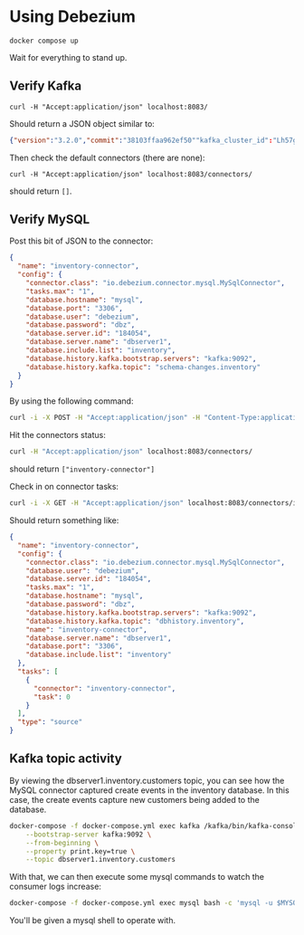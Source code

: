 # Using Debezium

```shell
docker compose up
```

Wait for everything to stand up.

## Verify Kafka

```shell
curl -H "Accept:application/json" localhost:8083/
```

Should return a JSON object similar to:

```json
{"version":"3.2.0","commit":"38103ffaa962ef50""kafka_cluster_id":"Lh57gSpNTCeZ6hM9V6ahoQ"}
```

Then check the default connectors (there are none):

```shell
curl -H "Accept:application/json" localhost:8083/connectors/
```

should return `[]`.

## Verify MySQL

Post this bit of JSON to the connector:

```json
{
  "name": "inventory-connector",  
  "config": {  
    "connector.class": "io.debezium.connector.mysql.MySqlConnector",
    "tasks.max": "1",  
    "database.hostname": "mysql",  
    "database.port": "3306",
    "database.user": "debezium",
    "database.password": "dbz",
    "database.server.id": "184054",  
    "database.server.name": "dbserver1",  
    "database.include.list": "inventory",  
    "database.history.kafka.bootstrap.servers": "kafka:9092",  
    "database.history.kafka.topic": "schema-changes.inventory"  
  }
}
```

By using the following command:

```bash
curl -i -X POST -H "Accept:application/json" -H "Content-Type:application/json" localhost:8083/connectors/ --data @filename.json
```

Hit the connectors status:

```bash
curl -H "Accept:application/json" localhost:8083/connectors/
```

should return `["inventory-connector"]`


Check in on connector tasks:

```bash
curl -i -X GET -H "Accept:application/json" localhost:8083/connectors/inventory-connector
```

Should return something like:

```json
{
  "name": "inventory-connector",
  "config": {
    "connector.class": "io.debezium.connector.mysql.MySqlConnector",
    "database.user": "debezium",
    "database.server.id": "184054",
    "tasks.max": "1",
    "database.hostname": "mysql",
    "database.password": "dbz",
    "database.history.kafka.bootstrap.servers": "kafka:9092",
    "database.history.kafka.topic": "dbhistory.inventory",
    "name": "inventory-connector",
    "database.server.name": "dbserver1",
    "database.port": "3306",
    "database.include.list": "inventory"
  },
  "tasks": [
    {
      "connector": "inventory-connector",
      "task": 0
    }
  ],
  "type": "source"
}
```

## Kafka topic activity

By viewing the dbserver1.inventory.customers topic, you can see how the MySQL connector captured create events in the inventory database. In this case, the create events capture new customers being added to the database.


```bash
docker-compose -f docker-compose.yml exec kafka /kafka/bin/kafka-console-consumer.sh \
    --bootstrap-server kafka:9092 \
    --from-beginning \
    --property print.key=true \
    --topic dbserver1.inventory.customers
```


With that, we can then execute some mysql commands to watch the consumer logs increase:

```bash
docker-compose -f docker-compose.yml exec mysql bash -c 'mysql -u $MYSQL_USER -p$MYSQL_PASSWORD inventory'
```

You'll be given a mysql shell to operate with.